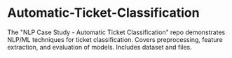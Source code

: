 # Automatic-Ticket-Classification
The "NLP Case Study - Automatic Ticket Classification" repo demonstrates NLP/ML techniques for ticket classification. Covers preprocessing, feature extraction, and evaluation of models. Includes dataset and files.
